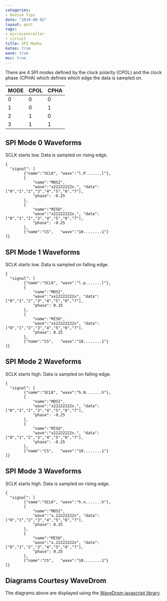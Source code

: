```yaml
---
categories:
- Device Tips
date: "2019-08-02"
layout: post
tags:
- microcontroller
- circuit
title: SPI Modes
katex: true
wave: true
msc: true
---
```


There are 4 SPI modes defined by the clock polarity (CPOL) and the clock phase (CPHA) which defines which edge the data is sampled on.

| MODE | CPOL | CPHA |
|------|------|------|
| 0    | 0    | 0    |
| 1    | 0    | 1    |
| 2    | 1    | 0    |
| 3    | 1    | 1    |

## SPI Mode 0 Waveforms

SCLK starts low. Data is sampled on rising edge.

```wave
{ 
  "signal": [ 
        {"name":"SCLK", "wave":"l.P.......l"},
        {
            "name":"MOSI", 
            "wave":"x22222222x.", "data":["0","1","2","3","4","5","6","7"], 
            "phase": -0.25 
        },
        {
            "name":"MISO", 
            "wave":"x22222222x.", "data":["0","1","2","3","4","5","6","7"],
            "phase": -0.25 
        },            
        {"name":"CS",   "wave":"10........1"}
]}
```

## SPI Mode 1 Waveforms

SCLK starts low. Data is sampled on falling edge.

```wave
{ 
  "signal": [ 
        {"name":"SCLK", "wave":"l.p.......l"},
        {
            "name":"MOSI", 
            "wave":"xx22222222x", "data":["0","1","2","3","4","5","6","7"], 
            "phase": 0.25 
        },
        {
            "name":"MISO", 
            "wave":"xx22222222x", "data":["0","1","2","3","4","5","6","7"],
            "phase": 0.25 
        },            
        {"name":"CS",   "wave":"10........1"}
]}
```

## SPI Mode 2 Waveforms

SCLK starts high. Data is sampled on falling edge.

```wave
{ 
  "signal": [ 
        {"name":"SCLK", "wave":"h.N.......h"},
        {
            "name":"MOSI", 
            "wave":"x22222222x.", "data":["0","1","2","3","4","5","6","7"], 
            "phase": -0.25 
        },
        {
            "name":"MISO", 
            "wave":"x22222222x.", "data":["0","1","2","3","4","5","6","7"],
            "phase": -0.25 
        },            
        {"name":"CS",   "wave":"10........1"}
]}
```

## SPI Mode 3 Waveforms

SCLK starts high. Data is sampled on rising edge.

```wave
{ 
  "signal": [ 
        {"name":"SCLK", "wave":"h.n.......h"},
        {
            "name":"MOSI", 
            "wave":"x.22222222x", "data":["0","1","2","3","4","5","6","7"], 
            "phase": 0.25 
        },
        {
            "name":"MISO", 
            "wave":"x.22222222x", "data":["0","1","2","3","4","5","6","7"],
            "phase": 0.25 
        },            
        {"name":"CS",   "wave":"10........1"}
]}
```

## Diagrams Courtesy WaveDrom

The diagrams above are displayed using the [WaveDrom javascript library](https://wavedrom.com/).





